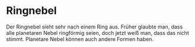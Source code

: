 # Ringnebel

Der Ringnebel sieht sehr nach einem Ring aus. Früher glaubte man, dass alle
planetaren Nebel ringförmig seien, doch jetzt weiß man, dass das nicht stimmt.
Planetare Nebel können auch andere Formen haben.
